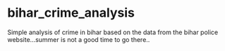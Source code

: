 # bihar_crime_analysis
Simple analysis of crime in bihar based on the data from the bihar police website...summer is not a good time to go there..
